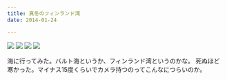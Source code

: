 ```yaml
---
title: 真冬のフィンランド湾
date: 2014-01-24

---
```



![](https://farm6.staticflickr.com/5741/20899025169_39d2a8997c_b.jpg)
![](https://farm6.staticflickr.com/5703/20463187074_5caf02476e_b.jpg)
![](https://farm6.staticflickr.com/5792/21085826645_e514fb8dd4_b.jpg)
![](https://farm6.staticflickr.com/5737/20463191514_a7a5358a8e_b.jpg)

海に行ってみた。バルト海というか、フィンランド湾というのかな。
死ぬほど寒かった。マイナス15度くらいでカメラ持つのってこんなにつらいのか。
